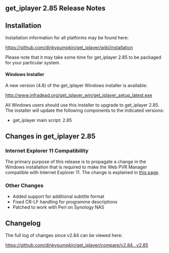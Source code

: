## get_iplayer 2.85 Release Notes

## Installation

Installation information for all platforms may be found here:

<https://github.com/dinkypumpkin/get_iplayer/wiki/installation>

Please note that it may take some time for get_iplayer 2.85 to be packaged for your particular system.

#### Windows Installer

A new version (4.8) of the get_iplayer Windows installer is available:

<http://www.infradead.org/get_iplayer_win/get_iplayer_setup_latest.exe>

All Windows users should use this installer to upgrade to get_iplayer 2.85.  The installer will update the following components to the indicated versions:

- get_iplayer main script: 2.85

## Changes in get_iplayer 2.85

### Internet Explorer 11 Compatibility

The primary purpose of this release is to propagate a change in the Windows installation that is required to make the Web PVR Manager compatible with Internet Explorer 11.  The change is explained in [this page](ie11).


### Other Changes

- Added support for additional subtitle format
- Fixed CR-LF handling for programme descriptions
- Patched to work with Perl on Synology NAS

## Changelog

The full log of changes since v2.84 can be viewed here:

<https://github.com/dinkypumpkin/get_iplayer/compare/v2.84…v2.85>